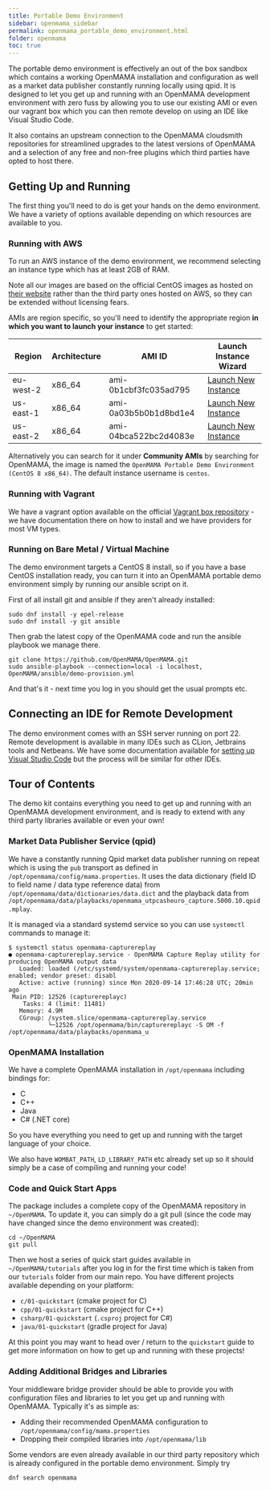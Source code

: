 ```yaml
---
title: Portable Demo Environment
sidebar: openmama_sidebar
permalink: openmama_portable_demo_environment.html
folder: openmama
toc: true
---
```


The portable demo environment is effectively an out of the box sandbox which contains a working
OpenMAMA installation and configuration as well as a market data publisher constantly running
locally using qpid. It is designed to let you get up and running with an OpenMAMA development
environment with zero fuss by allowing you to use our existing AMI or even our vagrant box
which you can then remote develop on using an IDE like Visual Studio Code.

It also contains an upstream connection to the OpenMAMA cloudsmith repositories for streamlined
upgrades to the latest versions of OpenMAMA and a selection of any free and non-free plugins
which third parties have opted to host there.

## Getting Up and Running

The first thing you'll need to do is get your hands on the demo environment. We have a variety of
options available depending on which resources are available to you.

### Running with AWS

To run an AWS instance of the demo environment, we recommend selecting an instance type which has at least
2GB of RAM.

Note all our images are based on the official CentOS images as hosted on [their website](https://www.centos.org/download/aws-images/)
rather than the third party ones hosted on AWS, so they can be extended without licensing fears.

AMIs are region specific, so you'll need to identify the appropriate region **in which you want to
launch your instance** to get started:

| Region      | Architecture           | AMI ID                 | Launch Instance Wizard
| ----------- | ---------------------- | ---------------------- |-----------------------------
| eu-west-2   | x86_64                 | ami-0b1cbf3fc035ad795  | [Launch New Instance](https://console.aws.amazon.com/ec2/v2/home?region=us-east-1#LaunchInstanceWizard:ami=ami-0b1cbf3fc035ad795)
| us-east-1   | x86_64                 | ami-0a03b5b0b1d8bd1e4  | [Launch New Instance](https://console.aws.amazon.com/ec2/v2/home?region=us-east-1#LaunchInstanceWizard:ami=ami-0a03b5b0b1d8bd1e4)
| us-east-2   | x86_64                 | ami-04bca522bc2d4083e  | [Launch New Instance](https://console.aws.amazon.com/ec2/v2/home?region=us-east-1#LaunchInstanceWizard:ami=ami-04bca522bc2d4083e)

Alternatively you can search for it under **Community AMIs** by searching for OpenMAMA, the image
is named the `OpenMAMA Portable Demo Environment (CentOS 8 x86_64)`. The default instance username is `centos`.

### Running with Vagrant

We have a vagrant option available on the official
[Vagrant box repository](https://app.vagrantup.com/openmama/boxes/openmama-demo) -
we have documentation there on how to install and we have providers for most VM types.

### Running on Bare Metal / Virtual Machine

The demo environment targets a CentOS 8 install, so if you have a base CentOS installation
ready, you can turn it into an OpenMAMA portable demo environment simply by running our
ansible script on it.

First of all install git and ansible if they aren't already installed:

    sudo dnf install -y epel-release
    sudo dnf install -y git ansible

Then grab the latest copy of the OpenMAMA code and run the ansible playbook we manage there.

    git clone https://github.com/OpenMAMA/OpenMAMA.git
    sudo ansible-playbook --connection=local -i localhost, OpenMAMA/ansible/demo-provision.yml

And that's it - next time you log in you should get the usual prompts etc.

## Connecting an IDE for Remote Development

The demo environment comes with an SSH server running on port 22. Remote development is available
in many IDEs such as CLion, Jetbrains tools and Netbeans. We have some documentation available for
[setting up Visual Studio Code](openmama_ide_integration) but the process will be similar for other
IDEs.

## Tour of Contents

The demo kit contains everything you need to get up and running with an OpenMAMA development environment,
and is ready to extend with any third party libraries available or even your own!

### Market Data Publisher Service (qpid)

We have a constantly running Qpid market data publisher running on repeat which is using the `pub` transport
as defined in `/opt/openmama/config/mama.properties`. It uses the data dictionary (field ID to field name / 
data type reference data) from `/opt/openmama/data/dictionaries/data.dict` and the playback data from
`/opt/openmama/data/playbacks/openmama_utpcasheuro_capture.5000.10.qpid.mplay`.

It is managed via a standard systemd service so you can use `systemctl` commands to manage it:

```
$ systemctl status openmama-capturereplay
● openmama-capturereplay.service - OpenMAMA Capture Replay utility for producing OpenMAMA output data
   Loaded: loaded (/etc/systemd/system/openmama-capturereplay.service; enabled; vendor preset: disabl
   Active: active (running) since Mon 2020-09-14 17:46:28 UTC; 20min ago
 Main PID: 12526 (capturereplayc)
    Tasks: 4 (limit: 11481)
   Memory: 4.9M
   CGroup: /system.slice/openmama-capturereplay.service
           └─12526 /opt/openmama/bin/capturereplayc -S OM -f /opt/openmama/data/playbacks/openmama_u
```

### OpenMAMA Installation

We have a complete OpenMAMA installation in `/opt/openmama` including bindings for:

* C
* C++
* Java
* C# (.NET core)

So you have everything you need to get up and running with the target language of your choice.

We also have `WOMBAT_PATH`, `LD_LIBRARY_PATH` etc already set up so it should simply be a case of
compiling and running your code!

### Code and Quick Start Apps

The package includes a complete copy of the OpenMAMA repository in `~/OpenMAMA`. To update it, you can
simply do a git pull (since the code may have changed since the demo environment was created):

    cd ~/OpenMAMA
    git pull

Then we host a series of quick start guides available in `~/OpenMAMA/tutorials` after you log in for the first time
which is taken from our `tutorials` folder from our main repo. You have different projects available depending on
your platform:

* `c/01-quickstart` (cmake project for C)
* `cpp/01-quickstart` (cmake project for C++)
* `csharp/01-quickstart` (`.csproj` project for C#)
* `java/01-quickstart` (gradle project for Java)

At this point you may want to head over / return to the `quickstart` guide to get more information on how to get
up and running with these projects!

### Adding Additional Bridges and Libraries

Your middleware bridge provider should be able to provide you with configuration files and libraries to let you
get up and running with OpenMAMA. Typically it's as simple as:

* Adding their recommended OpenMAMA configuration to `/opt/openmama/config/mama.properties`
* Dropping their compiled libraries into `/opt/openmama/lib`

Some vendors are even already available in our third party repository which is already configured in the portable
demo environment. Simply try

    dnf search openmama